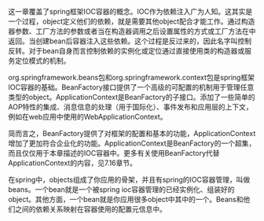 这一章覆盖了spring框架IOC容器的概念。IOC作为依赖注入广为人知。这其实是一个过程，object定义他们的依赖，就是需要其他object配合才能工作。通过构造器参数、工厂方法的参数或者当在构造器调用之后设置属性的方式或工厂方法在中返回。当创建bean后容器注入这些依赖。这个过程是反过来的，因此名字叫控制反转。对于bean自身而言控制依赖的实例化或定位通过直接使用类的构造器或服务定位模式的机制。

org.springframework.beans包和org.springframework.context包是spring框架IOC容器的基础。BeanFactory接口提供了一个高级的可配置的机制用于管理任意类型的object。ApplicationContext是BeanFactory的子接口。添加了一些简单的AOP特性的集成、消息信息的处理（用于国际化）、事件发布和应用层的上下文，例如在web应用中使用的WebApplicationContext。

简而言之，BeanFactory提供了对框架的配置和基本的功能，ApplicationContext增加了更加符合企业化的功能。ApplicationContext是BeanFactory的一个超集，而且仅仅用于本章描述的IOC容器中。更多有关使用BeanFactory代替ApplicationContext的内容，见7.16章节。

在spring中，objects组成了你应用的骨架，并且有spring的IOC容器管理，叫做beans。一个bean就是一个被spring ioc容器管理的已经实例化、组装好的object。其他方面，一个bean就是你应用很多object中其中的一个。Beans和他们之间的依赖关系映射在容器使用的配置元信息中。